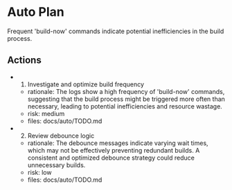 # Auto Plan

Frequent 'build-now' commands indicate potential inefficiencies in the build process.

## Actions
- 1. Investigate and optimize build frequency
  - rationale: The logs show a high frequency of 'build-now' commands, suggesting that the build process might be triggered more often than necessary, leading to potential inefficiencies and resource wastage.
  - risk: medium
  - files: docs/auto/TODO.md
- 2. Review debounce logic
  - rationale: The debounce messages indicate varying wait times, which may not be effectively preventing redundant builds. A consistent and optimized debounce strategy could reduce unnecessary builds.
  - risk: low
  - files: docs/auto/TODO.md